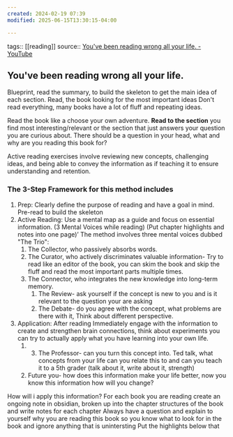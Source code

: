 ```yaml
---
created: 2024-02-19 07:39
modified: 2025-06-15T13:30:15-04:00

---
```

tags:: [[reading]]
source:: [You've been reading wrong all your life. - YouTube](https://www.youtube.com/watch?v=DpIrzA2ohcg&t=1s)
## You've been reading wrong all your life.

Blueprint, read the summary, to build the skeleton to get the main idea of each section.
Read, the book looking for the most important ideas
Don't read everything, many books have a lot of fluff and repeating ideas.

Read the book like a choose your own adventure. **Read to the section** you find most interesting/relevant or the section that just answers your question you are curious about. There should be a question in your head, what and why are you reading this book for?

Active reading exercises involve reviewing new concepts, challenging ideas, and being able to convey the information as if teaching it to ensure understanding and retention.

### The 3-Step Framework for this method includes
1. Prep: Clearly define the purpose of reading and have a goal in mind. Pre-read to build the skeleton
2. Active Reading: Use a mental map as a guide and focus on essential information.
	(3 Mental Voices while reading) (Put chapter highlights and notes into one page)’
	The method involves three mental voices dubbed "The Trio":
	1. The Collector, who passively absorbs words.
	2. The Curator, who actively discriminates valuable information- Try to read like an editor of the book, you can skim the book and skip the fluff and read the most important parts multiple times.
	3. The Connector, who integrates the new knowledge into long-term memory.
		1. The Review- ask yourself if the concept is new to you and is it relevant to the question your are asking
		2. The Debate- do you agree with the concept, what problems are there with it, Think about different perspective.
2. Application: After reading Immediately engage with the information to create and strengthen brain connections, think about experiments you can try to actually apply what you have learning into your own life.
	1. 3. The Professor- can you turn this concept into. Ted talk, what concepts from your life can you relate this to and can you teach it to a 5th grader (talk about it, write about it, strength)
	2. Future you- how does this information make your life better, now you know this information how will you change?


How will i apply this information?
For each book you are reading create an ongoing note in obsidian, broken up into the chapter structures of the book and write notes for each chapter
Always have a question and explain to yourself why you are reading this book so you know what to look for in the book and ignore anything that is unintersting
Put the highlights below that

